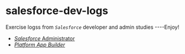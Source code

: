 # salesforce-dev-logs
Exercise logss from <em>`Salesforce`</em> developer and admin studies ----Enjoy!


- [*Salesforce* Administrator](#salesforce-administrator) 
- [*Platform App Builder*](#platform-app-builder)
